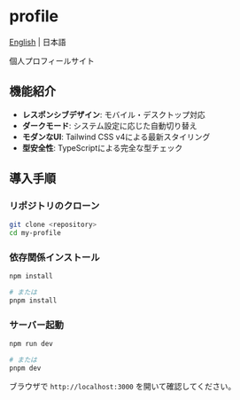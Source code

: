 # profile

[English](./docs/lang/en.md) | 日本語

個人プロフィールサイト

## 機能紹介

- **レスポンシブデザイン**: モバイル・デスクトップ対応
- **ダークモード**: システム設定に応じた自動切り替え
- **モダンなUI**: Tailwind CSS v4による最新スタイリング
- **型安全性**: TypeScriptによる完全な型チェック

## 導入手順

### リポジトリのクローン

```bash
git clone <repository>
cd my-profile
```

### 依存関係インストール

```bash
npm install

# または
pnpm install
```

### サーバー起動

```bash
npm run dev

# または
pnpm dev
```

ブラウザで `http://localhost:3000` を開いて確認してください。
